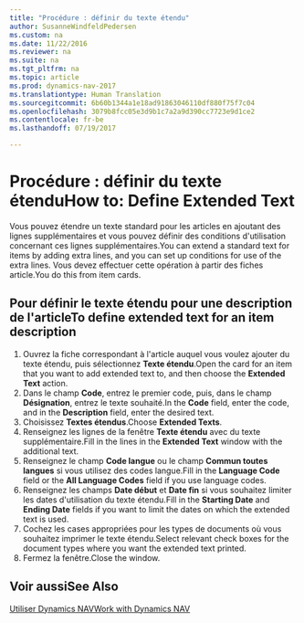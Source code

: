 ```yaml
---
title: "Procédure : définir du texte étendu"
author: SusanneWindfeldPedersen
ms.custom: na
ms.date: 11/22/2016
ms.reviewer: na
ms.suite: na
ms.tgt_pltfrm: na
ms.topic: article
ms.prod: dynamics-nav-2017
ms.translationtype: Human Translation
ms.sourcegitcommit: 6b60b1344a1e18ad91863046110df880f75f7c04
ms.openlocfilehash: 3079b8fcc05e3d9b1c7a2a9d390cc7723e9d1ce2
ms.contentlocale: fr-be
ms.lasthandoff: 07/19/2017

---
```

    
# <a name="how-to-define-extended-text"></a><span data-ttu-id="9681a-102">Procédure : définir du texte étendu</span><span class="sxs-lookup"><span data-stu-id="9681a-102">How to: Define Extended Text</span></span>

<span data-ttu-id="9681a-103">Vous pouvez étendre un texte standard pour les articles en ajoutant des lignes supplémentaires et vous pouvez définir des conditions d'utilisation concernant ces lignes supplémentaires.</span><span class="sxs-lookup"><span data-stu-id="9681a-103">You can extend a standard text for items by adding extra lines, and you can set up conditions for use of the extra lines.</span></span> <span data-ttu-id="9681a-104">Vous devez effectuer cette opération à partir des fiches article.</span><span class="sxs-lookup"><span data-stu-id="9681a-104">You do this from item cards.</span></span>

## <a name="to-define-extended-text-for-an-item-description"></a><span data-ttu-id="9681a-105">Pour définir le texte étendu pour une description de l'article</span><span class="sxs-lookup"><span data-stu-id="9681a-105">To define extended text for an item description</span></span>
1. <span data-ttu-id="9681a-106">Ouvrez la fiche correspondant à l'article auquel vous voulez ajouter du texte étendu, puis sélectionnez **Texte étendu**.</span><span class="sxs-lookup"><span data-stu-id="9681a-106">Open the card for an item that you want to add extended text to, and then choose the **Extended Text** action.</span></span>
2. <span data-ttu-id="9681a-107">Dans le champ **Code**, entrez le premier code, puis, dans le champ **Désignation**, entrez le texte souhaité.</span><span class="sxs-lookup"><span data-stu-id="9681a-107">In the **Code** field, enter the code, and in the **Description** field, enter the desired text.</span></span>
3. <span data-ttu-id="9681a-108">Choisissez **Textes étendus**.</span><span class="sxs-lookup"><span data-stu-id="9681a-108">Choose **Extended Texts**.</span></span>
4. <span data-ttu-id="9681a-109">Renseignez les lignes de la fenêtre **Texte étendu** avec du texte supplémentaire.</span><span class="sxs-lookup"><span data-stu-id="9681a-109">Fill in the lines in the **Extended Text** window with the additional text.</span></span>
5. <span data-ttu-id="9681a-110">Renseignez le champ **Code langue** ou le champ **Commun toutes langues** si vous utilisez des codes langue.</span><span class="sxs-lookup"><span data-stu-id="9681a-110">Fill in the **Language Code** field or the **All Language Codes** field if you use language codes.</span></span> 
6. <span data-ttu-id="9681a-111">Renseignez les champs **Date début** et **Date fin** si vous souhaitez limiter les dates d'utilisation du texte étendu.</span><span class="sxs-lookup"><span data-stu-id="9681a-111">Fill in the **Starting Date** and **Ending Date** fields if you want to limit the dates on which the extended text is used.</span></span>
7. <span data-ttu-id="9681a-112">Cochez les cases appropriées pour les types de documents où vous souhaitez imprimer le texte étendu.</span><span class="sxs-lookup"><span data-stu-id="9681a-112">Select relevant check boxes for the document types where you want the extended text printed.</span></span>
8. <span data-ttu-id="9681a-113">Fermez la fenêtre.</span><span class="sxs-lookup"><span data-stu-id="9681a-113">Close the window.</span></span>

## <a name="see-also"></a><span data-ttu-id="9681a-114">Voir aussi</span><span class="sxs-lookup"><span data-stu-id="9681a-114">See Also</span></span>
[<span data-ttu-id="9681a-115">Utiliser Dynamics NAV</span><span class="sxs-lookup"><span data-stu-id="9681a-115">Work with Dynamics NAV</span></span>](ui-work-product.md)


